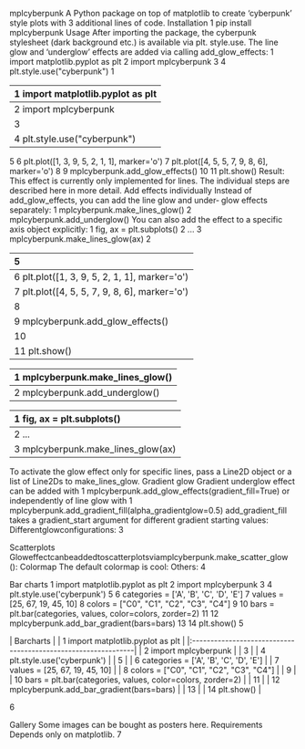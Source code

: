 mplcyberpunk
A Python package on top of matplotlib to create ‘cyberpunk’ style plots with 3 additional lines of
code.
Installation
1 pip install mplcyberpunk
Usage
After importing the package, the cyberpunk stylesheet (dark background etc.) is available via plt.
style.use. The line glow and ‘underglow’ effects are added via calling add_glow_effects:
1 import matplotlib.pyplot as plt
2 import mplcyberpunk
3
4 plt.style.use("cyberpunk")
1

| 1 import matplotlib.pyplot as plt   |
|:------------------------------------|
| 2 import mplcyberpunk               |
| 3                                   |
| 4 plt.style.use("cyberpunk")        |

5
6 plt.plot([1, 3, 9, 5, 2, 1, 1], marker='o')
7 plt.plot([4, 5, 5, 7, 9, 8, 6], marker='o')
8
9 mplcyberpunk.add_glow_effects()
10
11 plt.show()
Result:
This effect is currently only implemented for lines.
The individual steps are described here in more detail.
Add effects individually Instead of add_glow_effects, you can add the line glow and under‑
glow effects separately:
1 mplcyberpunk.make_lines_glow()
2 mplcyberpunk.add_underglow()
You can also add the effect to a specific axis object explicitly:
1 fig, ax = plt.subplots()
2 ...
3 mplcyberpunk.make_lines_glow(ax)
2

| 5                                             |
|:----------------------------------------------|
| 6 plt.plot([1, 3, 9, 5, 2, 1, 1], marker='o') |
| 7 plt.plot([4, 5, 5, 7, 9, 8, 6], marker='o') |
| 8                                             |
| 9 mplcyberpunk.add_glow_effects()             |
| 10                                            |
| 11 plt.show()                                 |

| 1 mplcyberpunk.make_lines_glow()   |
|:-----------------------------------|
| 2 mplcyberpunk.add_underglow()     |

| 1 fig, ax = plt.subplots()         |
|:-----------------------------------|
| 2 ...                              |
| 3 mplcyberpunk.make_lines_glow(ax) |

To activate the glow effect only for specific lines, pass a Line2D object or a list of Line2Ds to
make_lines_glow.
Gradient glow Gradient underglow effect can be added with
1 mplcyberpunk.add_glow_effects(gradient_fill=True)
or independently of line glow with
1 mplcyberpunk.add_gradient_fill(alpha_gradientglow=0.5)
add_gradient_fill takes a gradient_start argument for different gradient starting
values:
Differentglowconfigurations:
3

Scatterplots Gloweffectcanbeaddedtoscatterplotsviamplcyberpunk.make_scatter_glow
():
Colormap The default colormap is cool:
Others:
4

Bar charts
1 import matplotlib.pyplot as plt
2 import mplcyberpunk
3
4 plt.style.use('cyberpunk')
5
6 categories = ['A', 'B', 'C', 'D', 'E']
7 values = [25, 67, 19, 45, 10]
8 colors = ["C0", "C1", "C2", "C3", "C4"]
9
10 bars = plt.bar(categories, values, color=colors, zorder=2)
11
12 mplcyberpunk.add_bar_gradient(bars=bars)
13
14 plt.show()
5

| Barcharts                                                     |
| 1 import matplotlib.pyplot as plt                             |
|:--------------------------------------------------------------|
| 2 import mplcyberpunk                                         |
| 3                                                             |
| 4 plt.style.use('cyberpunk')                                  |
| 5                                                             |
| 6 categories = ['A', 'B', 'C', 'D', 'E']                      |
| 7 values = [25, 67, 19, 45, 10]                               |
| 8 colors = ["C0", "C1", "C2", "C3", "C4"]                     |
| 9                                                             |
| 10 bars = plt.bar(categories, values, color=colors, zorder=2) |
| 11                                                            |
| 12 mplcyberpunk.add_bar_gradient(bars=bars)                   |
| 13                                                            |
| 14 plt.show()                                                 |

6

Gallery
Some images can be bought as posters here.
Requirements
Depends only on matplotlib.
7